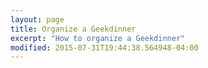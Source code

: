 ```yaml
---
layout: page
title: Organize a Geekdinner 
excerpt: "How to organize a Geekdinner"
modified: 2015-07-31T19:44:38.564948-04:00
---
```



